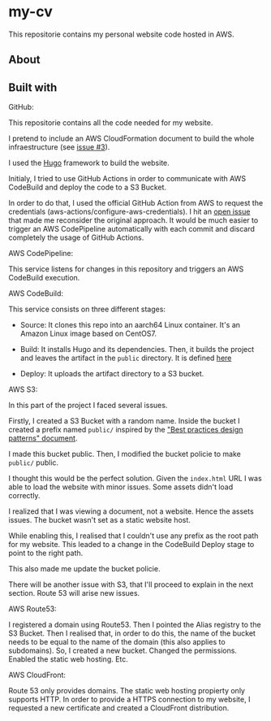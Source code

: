 # my-cv

This repositorie contains my personal website code hosted in AWS.

## About

## Built with
GitHub:

This repositorie contains all the code needed for my website.

I pretend to include an AWS CloudFormation document to build the whole infraestructure (see [issue #3](https://github.com/jcolinosantos/my-cv/issues/3)).

I used the [Hugo](https://gohugo.io/) framework to build the website.

Initialy, I tried to use GitHub Actions in order to communicate with AWS CodeBuild and deploy the code to a S3 Bucket.

In order to do that, I used the official GitHub Action from AWS to request the credentials (aws-actions/configure-aws-credentials). 
I hit an [open issue](https://github.com/aws-actions/configure-aws-credentials/issues/271) that made me reconsider the original approach. It would be much easier to trigger an AWS CodePipeline automatically with each commit and discard completely the usage of GitHub Actions.  

AWS CodePipeline:

This service listens for changes in this repository and triggers an AWS CodeBuild execution.

AWS CodeBuild:

This service consists on three different stages:

- Source: It clones this repo into an aarch64 Linux container. It's an Amazon Linux image based on CentOS7.

- Build: It installs Hugo and its dependencies. Then, it builds the project and leaves the artifact in the `public` directory. It is defined [here](https://github.com/jcolinosantos/my-cv/blob/main/configuration/buildspec.yml)

- Deploy: It uploads the artifact directory to a S3 bucket. 

AWS S3:

In this part of the project I faced several issues.

Firstly, I created a S3 Bucket with a random name. Inside the bucket I created a prefix named `public/` inspired by the ["Best practices design patterns" document](https://docs.aws.amazon.com/AmazonS3/latest/userguide/optimizing-performance.html).

I made this bucket public. Then, I modified the bucket policie to make `public/` public.

I thought this would be the perfect solution. Given the `index.html` URL I was able to load the website with minor issues. Some assets didn't load correctly. 

I realized that I was viewing a document, not a website. Hence the assets issues. The bucket wasn't set as a static website host. 

While enabling this, I realised that I couldn't use any prefix as the root path for my website. This leaded to a change in the CodeBuild Deploy stage to point to the right path.

This also made me update the bucket policie.

There will be another issue with S3, that I'll proceed to explain in the next section. Route 53 will arise new issues.

AWS Route53:

I registered a domain using Route53. Then I pointed the Alias registry to the S3 Bucket. Then I realised that, in order to do this, the name of the bucket needs to be equal to the name of the domain (this also applies to subdomains). So, I created a new bucket. Changed the permissions. Enabled the static web hosting. Etc.

AWS CloudFront:

Route 53 only provides domains. The static web hosting propierty only supports HTTP. In order to provide a HTTPS connection to my website, I requested a new certificate and created a CloudFront distribution.
